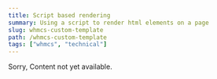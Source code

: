```yaml
---
title: Script based rendering
summary: Using a script to render html elements on a page
slug: whmcs-custom-template
path: /whmcs-custom-template
tags: ["whmcs", "technical"]
---
```


<div class="font-medium"></div>
<p>Sorry, Content not yet available.</p>
